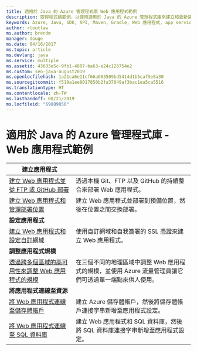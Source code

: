 ```yaml
---
title: 適用於 Java 的 Azure 管理程式庫 Web 應用程式範例
description: 取得程式碼範例，以使用適用於 Java 的 Azure 管理程式庫來建立和更新裝載於 App Service 中的 Azure Web 應用程式
keywords: Azure, Java, SDK, API, Maven, Gradle, Web 應用程式, app service
author: rloutlaw
ms.author: brendm
manager: douge
ms.date: 04/16/2017
ms.topic: article
ms.devlang: java
ms.service: multiple
ms.assetid: 43633e5c-9fb1-4807-ba63-e24c126754e2
ms.custom: seo-java-august2019
ms.openlocfilehash: 1a21ca6e11cf66a603509bd5414d1b5caf9e8a30
ms.sourcegitcommit: f519a1ee8017850b2fa37049af3bac1ea5ca5516
ms.translationtype: HT
ms.contentlocale: zh-TW
ms.lasthandoff: 08/21/2019
ms.locfileid: "69889850"
---
```

# <a name="azure-management-libraries-for-java---web-app-samples"></a>適用於 Java 的 Azure 管理程式庫 - Web 應用程式範例 

| **建立應用程式** ||
|---|---|
| [建立 Web 應用程式並從 FTP 或 GitHub 部署][1] | 透過本機 Git、FTP 以及 GitHub 的持續整合來部署 Web 應用程式。 |
| [建立 Web 應用程式和管理部署位置][2] | 建立 Web 應用程式並部署到預備位置，然後在位置之間交換部署。 |
| **設定應用程式** ||
| [建立 Web 應用程式和設定自訂網域][3] | 使用自訂網域和自我簽署的 SSL 憑證來建立 Web 應用程式。 |
| **調整應用程式規模** ||
| [透過跨多個區域的高可用性來調整 Web 應用程式的規模][4] | 在三個不同的地理區域中調整 Web 應用程式的規模，並使用 Azure 流量管理員讓它們可透過單一端點來供人使用。 | 
| **將應用程式連線至資源** ||
| [將 Web 應用程式連線至儲存體帳戶][5] | 建立 Azure 儲存體帳戶，然後將儲存體帳戶連接字串新增至應用程式設定。 |
| [將 Web 應用程式連線至 SQL 資料庫][6] | 建立 Web 應用程式和 SQL 資料庫，然後將 SQL 資料庫連接字串新增至應用程式設定。 |

[1]: java-sdk-configure-webapp-sources.md
[2]: https://azure.microsoft.com/resources/samples/app-service-java-manage-staging-and-production-slots-for-web-apps/
[3]: https://azure.microsoft.com/resources/samples/app-service-java-manage-web-apps-with-custom-domains/
[4]: https://azure.microsoft.com/resources/samples/app-service-java-scale-web-apps-on-linux/
[5]: https://azure.microsoft.com/resources/samples/app-service-java-manage-storage-connections-for-web-apps/
[6]: https://azure.microsoft.com/resources/samples/app-service-java-manage-data-connections-for-web-apps/